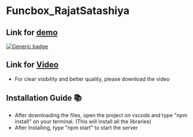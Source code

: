 # Funcbox_RajatSatashiya


## Link for [demo](https://funcbox-rajat.herokuapp.com/) 
[![Generic badge](https://img.shields.io/badge/view-demo-orange)](https://funcbox-rajat.herokuapp.com/)

## Link for [Video](https://drive.google.com/file/d/1XiWa1bvLzBMEjdzGMFtKA1gfQnvnsVSE/view)
- For clear visibility and better quality, please download the video

## Installation Guide :books:
- After downloading the files, open the project on vscode and type "npm install" on your terminal. (This will install all the libraries)
- After Installing, type "npm start" to start the server

